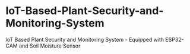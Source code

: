 # IoT-Based-Plant-Security-and-Monitoring-System
IoT Based Plant Security and Monitoring System - Equipped with ESP32-CAM and Soil Moisture Sensor
